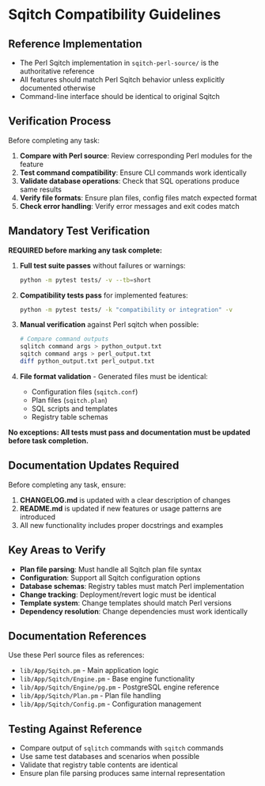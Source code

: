 # Sqitch Compatibility Guidelines

## Reference Implementation
- The Perl Sqitch implementation in `sqitch-perl-source/` is the authoritative reference
- All features should match Perl Sqitch behavior unless explicitly documented otherwise
- Command-line interface should be identical to original Sqitch

## Verification Process
Before completing any task:
1. **Compare with Perl source**: Review corresponding Perl modules for the feature
2. **Test command compatibility**: Ensure CLI commands work identically
3. **Validate database operations**: Check that SQL operations produce same results
4. **Verify file formats**: Ensure plan files, config files match expected format
5. **Check error handling**: Verify error messages and exit codes match

## Mandatory Test Verification
**REQUIRED before marking any task complete:**

1. **Full test suite passes** without failures or warnings:
   ```bash
   python -m pytest tests/ -v --tb=short
   ```

2. **Compatibility tests pass** for implemented features:
   ```bash
   python -m pytest tests/ -k "compatibility or integration" -v
   ```

3. **Manual verification** against Perl sqitch when possible:
   ```bash
   # Compare command outputs
   sqlitch command args > python_output.txt
   sqitch command args > perl_output.txt
   diff python_output.txt perl_output.txt
   ```

4. **File format validation** - Generated files must be identical:
   - Configuration files (`sqitch.conf`)
   - Plan files (`sqitch.plan`) 
   - SQL scripts and templates
   - Registry table schemas

**No exceptions: All tests must pass and documentation must be updated before task completion.**

## Documentation Updates Required
Before completing any task, ensure:
1. **CHANGELOG.md** is updated with a clear description of changes
2. **README.md** is updated if new features or usage patterns are introduced
3. All new functionality includes proper docstrings and examples

## Key Areas to Verify
- **Plan file parsing**: Must handle all Sqitch plan file syntax
- **Configuration**: Support all Sqitch configuration options
- **Database schemas**: Registry tables must match Perl implementation
- **Change tracking**: Deployment/revert logic must be identical
- **Template system**: Change templates should match Perl versions
- **Dependency resolution**: Change dependencies must work identically

## Documentation References
Use these Perl source files as references:
- `lib/App/Sqitch.pm` - Main application logic
- `lib/App/Sqitch/Engine.pm` - Base engine functionality
- `lib/App/Sqitch/Engine/pg.pm` - PostgreSQL engine reference
- `lib/App/Sqitch/Plan.pm` - Plan file handling
- `lib/App/Sqitch/Config.pm` - Configuration management

## Testing Against Reference
- Compare output of `sqlitch` commands with `sqitch` commands
- Use same test databases and scenarios when possible
- Validate that registry table contents are identical
- Ensure plan file parsing produces same internal representation